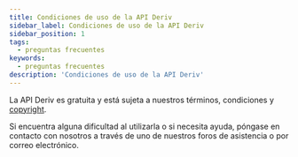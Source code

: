 ```yaml
---
title: Condiciones de uso de la API Deriv
sidebar_label: Condiciones de uso de la API Deriv
sidebar_position: 1
tags:
  - preguntas frecuentes
keywords:
  - preguntas frecuentes
description: 'Condiciones de uso de la API Deriv'
---
```


La API Deriv es gratuita y está sujeta a nuestros términos, condiciones [](https://deriv.com/terms-and-conditions) y [copyright](https://deriv.com/tnc/business-partners-general-terms.pdf).

Si encuentra alguna dificultad al utilizarla o si necesita ayuda, póngase en contacto con nosotros a través de uno de nuestros foros de asistencia o por correo electrónico.
